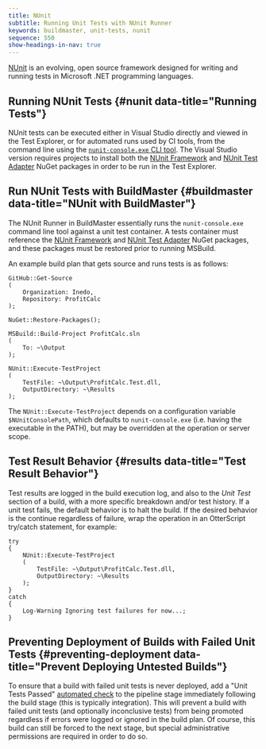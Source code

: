 ```yaml
---
title: NUnit
subtitle: Running Unit Tests with NUnit Runner
keywords: buildmaster, unit-tests, nunit
sequence: 550
show-headings-in-nav: true
---
```


[NUnit](https://nunit.org/) is an evolving, open source framework designed for writing and running tests in Microsoft .NET programming languages.

## Running NUnit Tests {#nunit data-title="Running Tests"}

NUnit tests can be executed either in Visual Studio directly and viewed in the Test Explorer, or for automated runs used by CI tools, from the command line using the [`nunit-console.exe` CLI tool](https://github.com/nunit/docs/wiki/Console-Runner). The Visual Studio version requires projects to install both the [NUnit Framework](https://www.nuget.org/packages/NUnit/) and [NUnit Test Adapter](https://www.nuget.org/packages/NUnit3TestAdapter) NuGet packages in order to be run in the Test Explorer.

## Run NUnit Tests with BuildMaster {#buildmaster data-title="NUnit with BuildMaster"}

The NUnit Runner in BuildMaster essentially runs the `nunit-console.exe` command line tool against a unit test container. A tests container must reference the [NUnit Framework](https://www.nuget.org/packages/NUnit/) and [NUnit Test Adapter](https://www.nuget.org/packages/NUnit3TestAdapter) NuGet packages, and these packages must be restored prior to running MSBuild.

An example build plan that gets source and runs tests is as follows:

```
GitHub::Get-Source
(
    Organization: Inedo,
    Repository: ProfitCalc
);

NuGet::Restore-Packages();

MSBuild::Build-Project ProfitCalc.sln
(  
    To: ~\Output
);

NUnit::Execute-TestProject
(
    TestFile: ~\Output\ProfitCalc.Test.dll,
    OutputDirectory: ~\Results
);
```

The `NUnit::Execute-TestProject` depends on a configuration variable `$NUnitConsolePath`, which defaults to `nunit-console.exe` (i.e. having the executable in the PATH), but may be overridden at the operation or server scope.

## Test Result Behavior {#results data-title="Test Result Behavior"}

Test results are logged in the build execution log, and also to the *Unit Test* section of a build, with a more specific breakdown and/or test history. If a unit test fails, the default behavior is to halt the build. If the desired behavior is the continue regardless of failure, wrap the operation in an OtterScript try/catch statement, for example:

```
try
{
    NUnit::Execute-TestProject
    (
        TestFile: ~\Output\ProfitCalc.Test.dll,
        OutputDirectory: ~\Results
    );
}
catch
{
    Log-Warning Ignoring test failures for now...;
}
```

## Preventing Deployment of Builds with Failed Unit Tests {#preventing-deployment data-title="Prevent Deploying Untested Builds"}

To ensure that a build with failed unit tests is never deployed, add a "Unit Tests Passed" [automated check](/docs/buildmaster/verification/pipelines/approvals-and-gates/automated-checks) to the pipeline stage immediately following the build stage (this is typically integration). This will prevent a build with failed unit tests (and optionally inconclusive tests) from being promoted regardless if errors were logged or ignored in the build plan. Of course, this build can still be forced to the next stage, but special administrative permissions are required in order to do so.